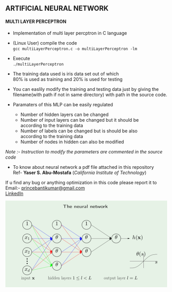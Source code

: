  ## ARTIFICIAL NEURAL NETWORK
 #### MULTI LAYER PERCEPTRON
* Implementation of multi layer percptron in C language
* (Linux User) compile the code   
	`gcc multiLayerPerceptron.c -o multiLayerPerceptron -lm`
* Execute  
	`./multiLayerPerceptron`
* The training data used is iris data set out of which  
80% is used as training and 20% is used for testing
* You can easlily modify the training and testing data just by giving the  
filename(with path if not in same directory) with path in the source code.

* Paramaters of this MLP can be easily regulated
    - Number of hidden layers can be changed
    - Number of input layers can be changed but it should be  
    according to the training data
    - Number of labels can be changed but is should be also  
    according to the training data
    - Number of nodes in hidden can also be modified  

*Note :- Instruction to modify the parameters are commented in the source code*  
* To know about neural network a pdf file attached in this repository  
Ref- **Yaser S. Abu-Mostafa** (*California Institute of Technology*)  

If u find any bug or anything optimization in this code please report it to  
Email:- princebantikumar@gmail.com  
[ LinkedIn  ](www.linkedin.com/in/princebantikumar)   

![ANN](./NeuralNetwork.png)
